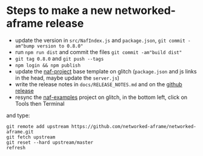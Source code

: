 # Steps to make a new networked-aframe release

- update the version in `src/NafIndex.js` and `package.json`, `git commit -am"bump version to 0.8.0"`
- run `npm run dist` and commit the files `git commit -am"build dist"`
- `git tag 0.8.0` and `git push --tags`
- `npm login && npm publish`
- update the [naf-project](https://glitch.com/edit/#!/naf-project) base template on glitch (`package.json` and js links in the head, maybe update the `server.js`)
- write the release notes in `docs/RELEASE_NOTES.md` and on the [github release](https://github.com/networked-aframe/networked-aframe/releases)
- resync the [naf-examples](https://glitch.com/edit/#!/naf-examples) project on glitch, in the bottom left, click on Tools then Terminal

and type:

    git remote add upstream https://github.com/networked-aframe/networked-aframe.git
    git fetch upstream
    git reset --hard upstream/master
    refresh
